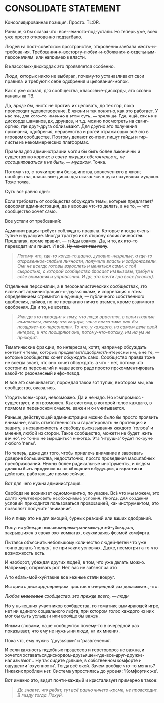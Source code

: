 # CONSOLIDATE STATEMENT

Консолидированная позиция. Просто. TL:DR. 

Раньше, я бы сказал что: все-немного-под-устали. Но теперь уже, всех уже просто откровенно подзаебало.

Людей на пост-советском пространстве, откровенно заебала жесть-и-требования. Требования-к-восторгу-любви-и-обожания-к-отдельным-персоналиям, или например к власти.

В классовых-дискордах это проявляется особенно.

Люди, которых никто не выбирал, почему-то устанавливают свои правила, и требуют к себе одобрения и целования-жопок.

Как я уже сказал, для сообщества, классовые-дискорды, это словно каналы на ТВ.

Да, *вроде бы*, никто не против, их целовать, до тех пор, пока происходит удовлетворение. В жизни и так понятно, как это работает. У нас же, для кого-то, именно в этом суть, — зрелище. Где, ещё, как не в дискорде шаманов, дх, друидов, и т.д. можно посмотреть на свинг-оргию, где друг-друга облизывают. Для других это получения признания, одобрения, неравенства и ролей отражающих всё это в игровом сообществе. Поэтому делают контент, пишут гайды и тир-листы на некоммерческих платформах.

Правила для администрации могли бы быть более лаконичны и существенно короче: *в свете текущих обстоятельств, не ассоциироваться и не быть, — мудаком.* Точка.

Потому что, с точки зрения большинства, вовлеченного в жизнь сообщества, классовые дискорды оказались в руках охуевших мудаков. Тоже точка.


Суть всё равно одна:

Если требовать от сообщества обсуждать темы, которые предлагает/одобряет администрация, да и вообще что-то делать, а не то, — что сообщество хочет само.

Все устали от требований:

Администрация требует соблюдать правила. Которые иногда очень-тупые и дурацкие. Иногда трактуя их в сторону своих личностей. Предлагая, кроме правил, — гайды взамен. Да, и то, их кто-то переводит или пишет. И всё. ~~Ну может там пепу~~.

> *Потому что, где-то когда-то давно, духовно-незрелые, а где-то откровенное-слабые личности, получили власть и забронзовели. Они не всегда готовы взрослеть и меняться сами, с той скоростью, с которой сообщество бросает им вызовы, требуя к себе внимания и управления. И да, это почти про всех (сноска).*

Отдельные персоналии, а в персоналистических сообществах, это включает администрацию-с-друзьяшками, и корреляция с этим определением стремится к единице, — публичного собственного одобрения, лайков, но не предлагаю ничего взамен, кроме взаимного одобрения. Да и то, не всегда.

> *Иногда это приводит к тому, что люди врастают, в свои главные комплексы, потому что социум, чаще всего *типа-как-бы-поощряет-их-персоналии*. То что, у каждого, на самом деле свой интерес, и что поощряют они, потому-что-потому, им на ум не приходит.*

Тематические фракции, по интересам, хотят, например обсуждать контент и темы, которые предлагает/одобряют/интересны им, а не те, — которые сообщество хочет обсуждать само. Сообщество правда тоже не всегда знает, что оно хочет обсуждать, а что - нет, потому что состоит из персоналий и чаще всего радо просто прокомментировать какой-то резонансный инфо-повод.

И всё это смешивается, порождая такой вот тупик, в котором мы, как сообщество, оказались.

Угодить всем-сразу невозможно. Да и не надо. Но компромисс - существует, и он возможен. Как система, в которой голос каждого, в прямом и переносном смысле, важен и он учитывается.

Раньше, действующей администрации можно было бы просто проявить внимание, взять ответственность и гарантировать не протекцию и защиту, а независимость и свободу высказывания каждого 'голоса' и мнения, любой из сторон. Такое сообщество, может и не будет 'жить вечно', но точно не выродиться никогда. Эта 'игрушка' будет покруче любого 'пепы'.

Но теперь, даже для того, чтобы привлечь внимание и завоевать доверие большинства, недостаточно, просто проведения масштабных преобразований. Нужны более радикальные инструменты, и людям должны быть предложены не обещания в будущем, а гарантии и действия, работающие прямо сейчас.


Вот для чего нужна администрация.


Свобода не возникает одномоментно, по указке. Всё что мы можем, это долго культивировать необходимые условия. Иногда, для создания условий, приходится пользоваться провокацией, как инструментом, это позволяет получить 'внимание'.



Но я пишу это не для эмоций, бурных реакций или ваших одобрений.

Попутно убеждая высокомерных-ранимых-детей-ублюдков, закрывшихся в своих эхо-комнатах, окукливаясь формой комфорта.

Пытаясь объяснить небольшому количество людей-детей что уже точно делать 'нельзя', не при каких условиях. Даже, несмотря на то что возможность есть.

И наоборот, убеждая других людей, в том, что уже делать можно. Например, открывать рот. Нет, вас не забанят за это.

А то ебать-мой-хуй такие все нежные стали вокруг.

История с дискорд-сервером пристов в очередной раз доказывает, что:

*Любое ~~классовое~~ сообщество, это прежде всего, — *люди** 

Но у нынешних участников сообщества, по тематике вымирающей игре, нет ни единого социального лифта, при котором голос каждого из них мог бы быть услышан или вообще бы важен.

Иными словами, наше сообщество почему-то в очередной раз показывает, что ему не нужны ни люди, ни их мнения.

Пока что, ему нужны 'друзьяшки' и 'развлечения'.

И если важность подобных процессов и переговоров не важна, и хочется оставаться дискордом-друзьяшек-где-все-друг-дружке-нализывают... Ну так сидите дальше, в собственном комфорте и ощущении 'охуенности'. Тогда всё окей. Зачем вообще что-то менять? Никаких проблем нет. Система упростилась до уровня: 'Комфортик же'.

Вот именно это, видит почти-каждый и кристализует примерно в такое:
> *Да знаете, что ребят, тут всё равно ничего-кроме, не происходит. В пизду тогда. Похуй.*

